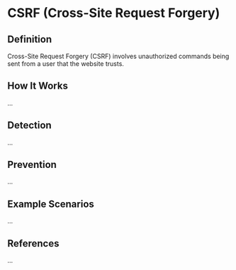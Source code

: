 # CSRF (Cross-Site Request Forgery)

## Definition

Cross-Site Request Forgery (CSRF) involves unauthorized commands being sent from a user that the website trusts.

## How It Works

...

## Detection

...

## Prevention

...

## Example Scenarios

...

## References

...
